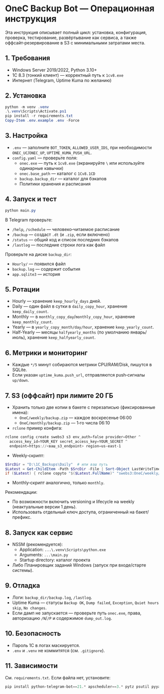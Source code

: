 # OneC Backup Bot — Операционная инструкция

Эта инструкция описывает полный цикл: установка, конфигурация, проверка, тестирование, развёртывание как сервиса, а также оффсайт‑резервирование в S3 с минимальными затратами места.

## 1. Требования
- Windows Server 2019/2022, Python 3.10+
- 1С 8.3 (тонкий клиент) — корректный путь к `1cv8.exe`
- Интернет (Telegram, Uptime Kuma по желанию)

## 2. Установка
```powershell
python -m venv .venv
.\.venv\Scripts\Activate.ps1
pip install -r requirements.txt
Copy-Item .env.example .env -Force
```

## 3. Настройка
- `.env` — заполните `BOT_TOKEN`, `ALLOWED_USER_IDS`, при необходимости `ONEC_UC`/`ONEC_UP`, `UPTIME_KUMA_PUSH_URL`.
- `config.yaml` — проверьте поля:
  - `onec.exe` — путь к `1cv8.exe` (экранируйте `\` или используйте одинарные кавычки)
  - `onec.base_path` — каталог с `1Cv8.1CD`
  - `backup.backup_dir` — каталог для бэкапов
  - Политики хранения и расписания

## 4. Запуск и тест
```powershell
python main.py
```
В Telegram проверьте:
- `/help`, `/schedule` — человеко‑читаемое расписание
- `/backup` — создаст `.dt` (и `.zip`, если включено)
- `/status` — общий код и список последних бэкапов
- `/lastlog` — последние строки лога как файл

Проверьте на диске `backup_dir`:
- `Hourly/` — появился файл
- `backup.log` — содержит события
- `app.sqlite3` — история

## 5. Ротации
- Hourly — хранение `keep_hourly_days` дней.
- Daily — один файл в сутки в `daily_copy_hour`, хранение `keep_daily_count`.
- Monthly — в `monthly_copy_day`/`monthly_copy_hour`, хранение `keep_monthly_count`.
- Yearly — в `yearly_copy_month/day/hour`, хранение `keep_yearly_count`.
- Half‑Yearly — месяцы `halfyearly_months` (по умолчанию январь/июль), хранение `keep_halfyearly_count`.

## 6. Метрики и мониторинг
- Каждые `*/5` минут собираются метрики CPU/RAM/Disk, пишутся в SQLite.
- Если указан `uptime_kuma.push_url`, отправляются push‑сигналы `up/down`.

## 7. S3 (оффсайт) при лимите 20 ГБ
- Хранить только две копии в бакете с перезаписью (фиксированные имена):
  - `OneC/weekly/backup.zip` — каждое воскресенье 06:00
  - `OneC/monthly/backup.zip` — 1‑го числа 06:10
- `rclone` пример конфига:
```powershell
rclone config create swebs3 s3 env_auth=false provider=Other ^
  access_key_id=YOUR_KEY secret_access_key=YOUR_SECRET ^
  endpoint=https://<ваш_s3_endpoint> region=us-east-1
```
- Weekly‑скрипт:
```powershell
$SrcDir = "D:\1C_Backups\Daily"  # или ваш путь
$Latest = Get-ChildItem -Path $SrcDir -File | Sort-Object LastWriteTime -Descending | Select-Object -First 1
if ($Latest) { rclone copyto "$($Latest.FullName)" "swebs3:OneC/weekly/backup$($Latest.Extension)" --transfers=1 --checkers=2 --fast-list }
```
- Monthly‑скрипт аналогично, только `monthly`.

Рекомендации:
- По возможности включить versioning и lifecycle на weekly (неактуальные версии 1 день).
- Использовать отдельный ключ доступа, ограниченный на бакет/префикс.

## 8. Запуск как сервис
- NSSM (рекомендуется):
  - Application: `...\.venv\Scripts\python.exe`
  - Arguments: `...\main.py`
  - Startup directory: каталог проекта
- Либо Планировщик заданий Windows (запуск при входе/старте системы).

## 9. Отладка
- Логи: `backup_dir/backup.log`, `/lastlog`.
- Uptime Kuma — статусы `Backup OK`, `Dump failed`, `Exception`, `Quiet hours skip`, `No changes`.
- Если дамп не запускается — проверьте путь `onec.exe`, права, авторизацию `/N`/`/P` и содержимое `dump_out.log`.

## 10. Безопасность
- Пароль 1С в логах маскируется.
- `.env` и `.venv` не коммитятся (см. `.gitignore`).

## 11. Зависимости
См. `requirements.txt`. Если файла нет, установите:
```powershell
pip install python-telegram-bot==21.* apscheduler==3.* pytz psutil pyyaml python-dotenv requests
```
